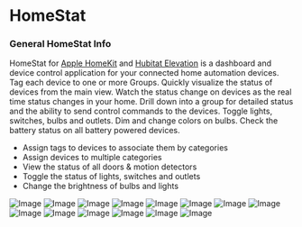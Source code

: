 # HomeStat
### General HomeStat Info
HomeStat for [Apple HomeKit](https://www.apple.com/ios/home/) and [Hubitat Elevation](https://hubitat.com) is a dashboard and device control application for your connected home automation devices. Tag each device to one or more Groups. Quickly visualize the status of devices from the main view. Watch the status change on devices as the real time status changes in your home. Drill down into a group for detailed status and the ability to send control commands to the devices. Toggle lights, switches, bulbs and outlets. Dim and change colors on bulbs. Check the battery status on all battery powered devices.
* Assign tags to devices to associate them by categories
* Assign devices to multiple categories
* View the status of all doors & motion detectors
* Toggle the status of lights, switches and outlets
* Change the brightness of bulbs and lights

![Image](IMG_0151.PNG)
![Image](IMG_0152.PNG)
![Image](IMG_0153.PNG)
![Image](IMG_0175.PNG)
![Image](IMG_0176.PNG)
![Image](IMG_0154.PNG)
![Image](IMG_0155.PNG)
![Image](IMG_0156.PNG)
![Image](IMG_0157.PNG)
![Image](IMG_0158.PNG)
![Image](IMG_0159.PNG)
![Image](IMG_0160.PNG)
![Image](IMG_0161.PNG)
![Image](IMG_0162.PNG)

